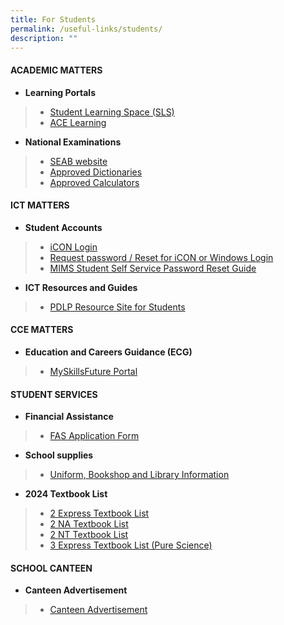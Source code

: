 ```yaml
---
title: For Students
permalink: /useful-links/students/
description: ""
---
```

#### **ACADEMIC MATTERS**

* **Learning Portals**
> * [Student Learning Space (SLS)](https://vle.learning.moe.edu.sg/login)
> * [ACE Learning](https://www.ace-learning.com/)
> 
* **National Examinations**
> * [SEAB website](https://www.seab.gov.sg/)
> * [Approved Dictionaries](https://www.seab.gov.sg/home/examinations/approved-dictionaries)
> * [Approved Calculators](/files/Useful%20Links/Students/Students/GuidelinesCalculators.pdf)


#### **ICT MATTERS**
* **Student Accounts**
> * [iCON Login](https://workspace.google.com/dashboard)
> * [Request password / Reset for iCON or Windows Login](https://forms.moe.edu.sg/forms/J2zrwJ)
> * [MIMS Student Self Service Password Reset Guide](/files/Useful%20Links/Students/Students/mims%20student%20self%20service%20password%20reset%20guide.pdf)
* **ICT Resources and Guides**
> * [PDLP Resource Site for Students](https://sites.google.com/moe.edu.sg/chijsjcpdlp/for-student?authuser=0)

#### **CCE MATTERS**
* **Education and Careers Guidance (ECG)**
> * [MySkillsFuture Portal](https://www.myskillsfuture.gov.sg/content/student/en/secondary.html)

#### **STUDENT SERVICES**
* **Financial Assistance**
> * [FAS Application Form](/files/Useful%20Links/Financial%20Assistance/MOE%20FAS%20Application%20Form%20Oct%202022.pdf)
* **School supplies**
> * [Uniform, Bookshop and Library Information](/useful-links/student-services/)
* **2024 Textbook List**
> * [2 Express Textbook List](/files/Useful%20Links/Student%20Services/Booklist/2e%20textbook%20list%202024.pdf)
> * [2 NA Textbook List](/files/Useful%20Links/Student%20Services/Booklist/2na%20textbook%20list%202024.pdf)
> * [2 NT Textbook List](/files/Useful%20Links/Student%20Services/Booklist/2nt%20textbook%20list%202024.pdf)
> * [3 Express Textbook List (Pure Science)](/files/Useful%20Links/Student%20Services/Booklist/3e%20pure%20sci%20textbook%20list%202024.pdf)

#### **SCHOOL CANTEEN**
* **Canteen Advertisement**
> * [Canteen Advertisement](/canteen-advertisement/)